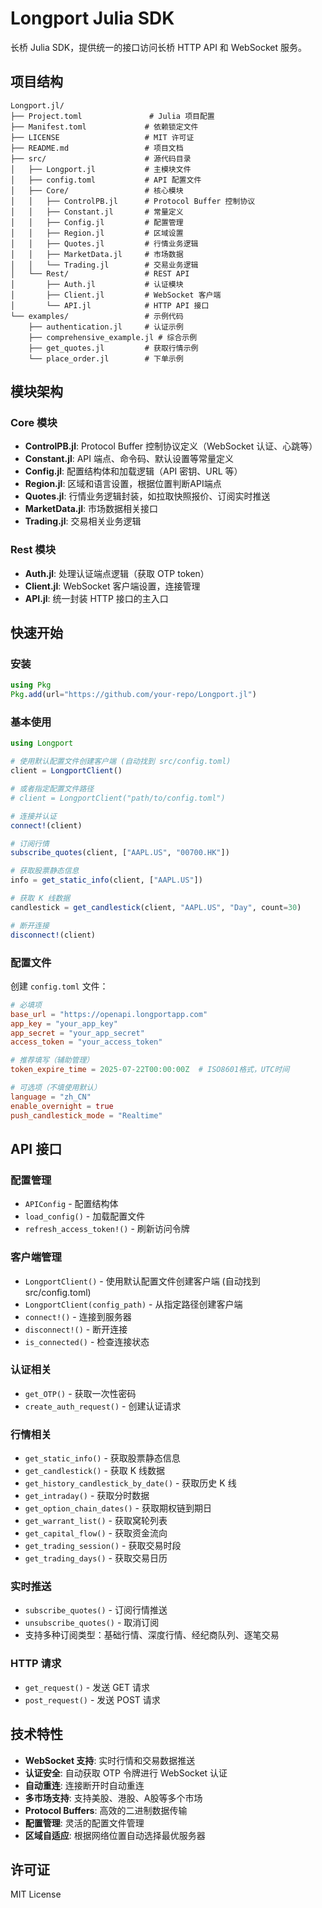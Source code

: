 # Longport Julia SDK

长桥 Julia SDK，提供统一的接口访问长桥 HTTP API 和 WebSocket 服务。

## 项目结构

```
Longport.jl/
├── Project.toml               # Julia 项目配置
├── Manifest.toml             # 依赖锁定文件
├── LICENSE                   # MIT 许可证
├── README.md                 # 项目文档
├── src/                      # 源代码目录
│   ├── Longport.jl           # 主模块文件
│   ├── config.toml           # API 配置文件
│   ├── Core/                 # 核心模块
│   │   ├── ControlPB.jl      # Protocol Buffer 控制协议
│   │   ├── Constant.jl       # 常量定义
│   │   ├── Config.jl         # 配置管理
│   │   ├── Region.jl         # 区域设置
│   │   ├── Quotes.jl         # 行情业务逻辑
│   │   ├── MarketData.jl     # 市场数据
│   │   └── Trading.jl        # 交易业务逻辑
│   └── Rest/                 # REST API
│       ├── Auth.jl           # 认证模块
│       ├── Client.jl         # WebSocket 客户端
│       └── API.jl            # HTTP API 接口
└── examples/                 # 示例代码
    ├── authentication.jl     # 认证示例
    ├── comprehensive_example.jl # 综合示例
    ├── get_quotes.jl         # 获取行情示例
    └── place_order.jl        # 下单示例
```

## 模块架构

### Core 模块
- **ControlPB.jl**: Protocol Buffer 控制协议定义（WebSocket 认证、心跳等）
- **Constant.jl**: API 端点、命令码、默认设置等常量定义
- **Config.jl**: 配置结构体和加载逻辑（API 密钥、URL 等）
- **Region.jl**: 区域和语言设置，根据位置判断API端点
- **Quotes.jl**: 行情业务逻辑封装，如拉取快照报价、订阅实时推送
- **MarketData.jl**: 市场数据相关接口
- **Trading.jl**: 交易相关业务逻辑

### Rest 模块
- **Auth.jl**: 处理认证端点逻辑（获取 OTP token）
- **Client.jl**: WebSocket 客户端设置，连接管理
- **API.jl**: 统一封装 HTTP 接口的主入口

## 快速开始

### 安装

```julia
using Pkg
Pkg.add(url="https://github.com/your-repo/Longport.jl")
```

### 基本使用

```julia
using Longport

# 使用默认配置文件创建客户端 (自动找到 src/config.toml)
client = LongportClient()

# 或者指定配置文件路径
# client = LongportClient("path/to/config.toml")

# 连接并认证
connect!(client)

# 订阅行情
subscribe_quotes(client, ["AAPL.US", "00700.HK"])

# 获取股票静态信息
info = get_static_info(client, ["AAPL.US"])

# 获取 K 线数据
candlestick = get_candlestick(client, "AAPL.US", "Day", count=30)

# 断开连接
disconnect!(client)
```

### 配置文件

创建 `config.toml` 文件：

```toml
# 必填项
base_url = "https://openapi.longportapp.com"
app_key = "your_app_key"
app_secret = "your_app_secret"
access_token = "your_access_token"

# 推荐填写（辅助管理）
token_expire_time = 2025-07-22T00:00:00Z  # ISO8601格式，UTC时间

# 可选项（不填使用默认）
language = "zh_CN"
enable_overnight = true
push_candlestick_mode = "Realtime"
```

## API 接口

### 配置管理
- `APIConfig` - 配置结构体
- `load_config()` - 加载配置文件
- `refresh_access_token!()` - 刷新访问令牌

### 客户端管理
- `LongportClient()` - 使用默认配置文件创建客户端 (自动找到 src/config.toml)
- `LongportClient(config_path)` - 从指定路径创建客户端
- `connect!()` - 连接到服务器
- `disconnect!()` - 断开连接
- `is_connected()` - 检查连接状态

### 认证相关
- `get_OTP()` - 获取一次性密码
- `create_auth_request()` - 创建认证请求

### 行情相关
- `get_static_info()` - 获取股票静态信息
- `get_candlestick()` - 获取 K 线数据
- `get_history_candlestick_by_date()` - 获取历史 K 线
- `get_intraday()` - 获取分时数据
- `get_option_chain_dates()` - 获取期权链到期日
- `get_warrant_list()` - 获取窝轮列表
- `get_capital_flow()` - 获取资金流向
- `get_trading_session()` - 获取交易时段
- `get_trading_days()` - 获取交易日历

### 实时推送
- `subscribe_quotes()` - 订阅行情推送
- `unsubscribe_quotes()` - 取消订阅
- 支持多种订阅类型：基础行情、深度行情、经纪商队列、逐笔交易

### HTTP 请求
- `get_request()` - 发送 GET 请求
- `post_request()` - 发送 POST 请求

## 技术特性

- **WebSocket 支持**: 实时行情和交易数据推送
- **认证安全**: 自动获取 OTP 令牌进行 WebSocket 认证
- **自动重连**: 连接断开时自动重连
- **多市场支持**: 支持美股、港股、A股等多个市场
- **Protocol Buffers**: 高效的二进制数据传输
- **配置管理**: 灵活的配置文件管理
- **区域自适应**: 根据网络位置自动选择最优服务器

## 许可证

MIT License